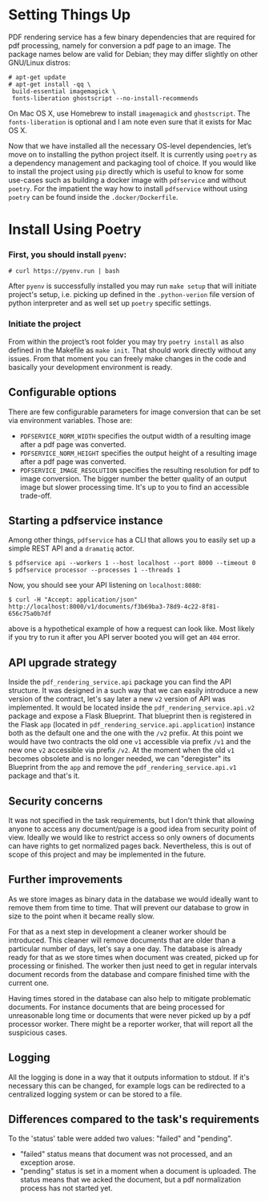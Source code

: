 # Setting Things Up

PDF rendering service has a few binary dependencies that are required for pdf processing, namely for conversion a pdf page to an image. The package names below
are valid for Debian; they may differ slightly on other GNU/Linux
distros:

``` shell
# apt-get update
# apt-get install -qq \
 build-essential imagemagick \
 fonts-liberation ghostscript --no-install-recommends
```

On Mac OS X, use Homebrew to install `imagemagick` and `ghostscript`. The `fonts-liberation` is optional and I am note even sure that it exists for Mac OS X.

Now that we have installed all the necessary OS-level dependencies,
let’s move on to installing the python project itself. It is currently
using `poetry` as a dependency management and packaging tool of choice.
If you would like to install the project using `pip` directly which is
useful to know for some use-cases such as building a docker image with
`pdfservice` and without `poetry`. For the impatient the way how to install `pdfservice` without using `poetry` can be found inside the `.docker/Dockerfile`.

# Install Using Poetry

### First, you should install `pyenv`:

``` shell
# curl https://pyenv.run | bash
```

After `pyenv` is successfully installed you may run `make setup` that will initiate project's setup, i.e. picking up defined in the `.python-verion` file version of python interpreter and as well set up `poetry` specific settings.

### Initiate the project

From within the project’s root folder you may try
`poetry install` as also defined in the Makefile as `make init`.
That should work directly without any issues.
From that moment you can freely make changes in the code and basically your development environment is ready.

## Configurable options

There are few configurable parameters for image conversion that can be set via environment variables. Those are:

* `PDFSERVICE_NORM_WIDTH` specifies the output width of a resulting image after a pdf page was converted.
* `PDFSERVICE_NORM_HEIGHT` specifies the output height of a resulting image after a pdf page was converted.
* `PDFSERVICE_IMAGE_RESOLUTION` specifies the resulting resolution for pdf to image conversion. The bigger number the better quality of an output image but slower processing time. It's up to you to find an accessible trade-off.

## Starting a pdfservice instance

Among other things, `pdfservice` has a CLI that allows you to easily set up a simple REST
API and a `dramatiq` actor.

``` shell
$ pdfservice api --workers 1 --host localhost --port 8000 --timeout 0
$ pdfservice processor --processes 1 --threads 1
```

Now, you should see your API listening on `localhost:8080`:

``` shell
$ curl -H "Accept: application/json" http://localhost:8000/v1/documents/f3b69ba3-78d9-4c22-8f81-656c75a0b7df
```

above is a hypothetical example of how a request can look like. Most likely if you try to run it after you API server booted you will get an `404` error.

## API upgrade strategy

Inside the `pdf_rendering_service.api` package you can find the API structure. It was designed in a such way that we can easily introduce a new version of the contract, let's say later a new `v2` version of API was implemented. It would be located inside the `pdf_rendering_service.api.v2` package and expose a Flask Blueprint. That blueprint then is registered in the Flask `app` (located in `pdf_rendering_service.api.application`) instance both as the default one and the one with the `/v2` prefix. At this point we would have two contracts the old one `v1` accessible via prefix `/v1` and the new one `v2` accessible via prefix `/v2`. At the moment when the old `v1` becomes obsolete and is no longer needed, we can "deregister" its Blueprint from the `app` and remove the `pdf_rendering_service.api.v1` package and that's it.


## Security concerns

It was not specified in the task requirements, but I don't think that allowing anyone to access any document/page is a good idea from security point of view. Ideally we would like to restrict access so only owners of documents can have rights to get normalized pages back. Nevertheless, this is out of scope of this project and may be implemented in the future.

## Further improvements

As we store images as binary data in the database we would ideally want to remove them from time to time. That will prevent our database to grow in size to the point when it became really slow.

For that as a next step in development a cleaner worker should be introduced. This cleaner will remove documents that are older than a particular number of days, let's say a one day. The database is already ready for that as we store times when document was created, picked up for processing or finished. The worker then just need to get in regular intervals document records from the database and compare finished time with the current one.

Having times stored in the database can also help to mitigate problematic documents. For instance documents that are being processed for unreasonable long time or documents that were never picked up by a pdf processor worker. There might be a reporter worker, that will report all the suspicious cases.

## Logging

All the logging is done in a way that it outputs information to stdout. If it's necessary this can be changed, for example logs can be redirected to a centralized logging system or can be stored to a file.

## Differences compared to the task's requirements

To the 'status' table were added two values: "failed" and "pending".
   
* "failed" status means that document was not processed, and an exception arose.
* "pending" status is set in a moment when a document is uploaded. The status means that we acked the document, but a pdf normalization process has not started yet.